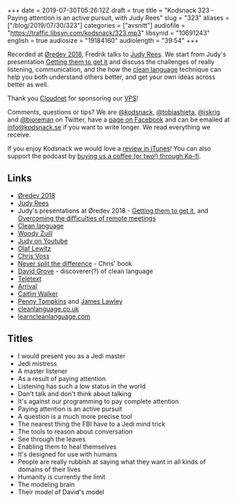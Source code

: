 +++
date = 2019-07-30T05:26:12Z
draft = true
title = "Kodsnack 323 - Paying attention is an active pursuit, with Judy Rees"
slug = "323"
aliases = ["/blog/2019/07/30/323"]
categories = ["avsnitt"]
audiofile = "https://traffic.libsyn.com/kodsnack/323.mp3"
libsynid = "10691243"
english = true
audiosize = "19184160"
audiolength = "39:54"
+++

Recorded at [Øredev 2018](https://oredev.org/2018/home), Fredrik talks to [Judy Rees](https://judyrees.co.uk/). We start from Judy's presentation [Getting them to get it](https://vimeo.com/302043072) and discuss the challenges of really listening, communication, and the how the [clean language](https://en.wikipedia.org/wiki/Clean_Language) technique can help you both understand others better, and get your own ideas across better as well.

Thank you [Cloudnet](http://www.cloudnet.se) for sponsoring our [VPS](http://en.wikipedia.org/wiki/Virtual_private_server)!

Comments, questions or tips? We are [@kodsnack](https://www.twitter.com/kodsnack), [@tobiashieta](https://www.twitter.com/tobiashieta), [@iskrig](https://www.twitter.com/iskrig) and [@bjoreman](https://www.twitter.com/bjoreman) on Twitter, have a [page on Facebook](https://www.facebook.com/kodsnack) and can be emailed at [info@kodsnack.se](mailto:info@kodsnack.se) if you want to write longer. We read everything we receive.

If you enjoy Kodsnack we would love a [review in iTunes](http://itunes.apple.com/se/podcast/kodsnack/id561631498?l=en)! You can also support the podcast by <a href="https://ko-fi.com/kodsnack" rel="payment">buying us a coffee (or two!) through Ko-fi</a>.

## Links ##
* [Øredev 2018](https://oredev.org/2018/home)
* [Judy Rees](https://judyrees.co.uk/)
* Judy's presentations at Øredev 2018 - [Getting them to get it](https://vimeo.com/302043072), and [Overcoming the difficulties of remote meetings](https://vimeo.com/302701592)
* [Clean language](https://en.wikipedia.org/wiki/Clean_Language)
* [Woody Zuill](https://twitter.com/woodyzuill)
* [Judy on Youtube](https://www.youtube.com/user/xraylistening)
* [Olaf Lewitz](https://twitter.com/olaflewitz)
* [Chris Voss](https://en.wikipedia.org/wiki/Christopher_Voss)
* [Never split the difference](https://www.amazon.com/Never-Split-Difference-Negotiating-Depended-ebook/dp/B014DUR7L2) - Chris' book
* [David Grove](https://cleanlearning.co.uk/resources/faq/who-is-david-grove) - discoverer(?) of clean language
* [Teletext](https://en.wikipedia.org/wiki/Teletext)
* [Arrival](https://en.wikipedia.org/wiki/Arrival_%28film%29)
* [Caitlin Walker](https://cleanlearning.co.uk/are/caitlin-walker)
* [Penny Tompkins](https://cleanlearning.co.uk/are/penny-tompkins) and [James Lawley](https://cleanlearning.co.uk/are/james-lawley)
* [cleanlanguage.co.uk](https://cleanlearning.co.uk/)
* [learncleanlanguage.com](http://learncleanlanguage.com/)

## Titles ##
* I would present you as a Jedi master
* Jedi mistress
* A master listener
* As a result of paying attention
* Listening has such a low status in the world
* Don't talk and don't think about talking
* It's against our programming to pay complete attention
* Paying attention is an active pursuit
* A question is a much more precise tool
* The nearest thing the FBI have to a Jedi mind trick
* The tools to reason about conversation
* See through the leaves
* Enabling them to heal themselves
* It's designed for use with humans
* People are really rubbish at saying what they want in all kinds of domains of their lives
* Humanity is currently the limit
* The modeling brain
* Their model of David's model